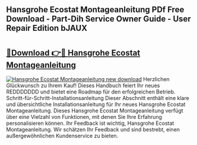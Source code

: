 ## Hansgrohe Ecostat Montageanleitung PDf Free Download - Part-Dih Service Owner Guide - User Repair Edition bJAUX

# <h2><a href="http://df7pr1.blite.top/?on=Hansgrohe+Ecostat+Montageanleitung">🔗Download 👉🔴 Hansgrohe Ecostat Montageanleitung</a></h2>

[![Hansgrohe Ecostat Montageanleitung new download](https://i.imgur.com/lujVjoI.png)](http://df7pr1.blite.top/?on=Hansgrohe+Ecostat+Montageanleitung)
Herzlichen Glückwunsch zu Ihrem Kauf! Dieses Handbuch feiert Ihr neues REDDDDDDD und bietet eine Roadmap für den erfolgreichen Betrieb. Schritt-für-Schritt-Installationsanleitung Dieser Abschnitt enthält eine klare und übersichtliche Installationsanleitung für Ihr neues Hansgrohe Ecostat Montageanleitung. Dieses Hansgrohe Ecostat Montageanleitung verfügt über eine Vielzahl von Funktionen, mit denen Sie Ihre Erfahrung personalisieren können. Ihr Feedback ist wichtig, Hansgrohe Ecostat Montageanleitung. Wir schätzen Ihr Feedback und sind bestrebt, einen außergewöhnlichen Kundenservice zu bieten.
